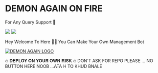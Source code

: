 # DEMON AGAIN ON FIRE

For Any Query  Support  👥

<a href="https://t.me/SHIVAMDEMON"><img src="https://img.shields.io/badge/Join-Telegram%20Owner-red.svg?logo=Telegram"></a>
<a href="https://t.me/ALONE_BOY_XD_01"><img src="https://img.shields.io/badge/Join-Telegram%20Bhai-blue.svg?logo=telegram"></a>


Hey Welcome To Here 💫💫 You Can Make Your Own Management Bot


[![DEMON AGAIN LOGO](https://telegra.ph/file/22bb36a4ce5db75931128.jpg)](https://t.me/shivamdemon )

🔥 𝐃𝐄𝐏𝐋𝐎𝐘 𝐎𝐍 𝐘𝐎𝐔𝐑 𝐎𝐖𝐍 𝐑𝐈𝐒𝐊 🔥
DON'T ASK FOR REPO PLEASE ...
NO BUTTON HERE NOOB ...ATA H TO KHUD BNALE
